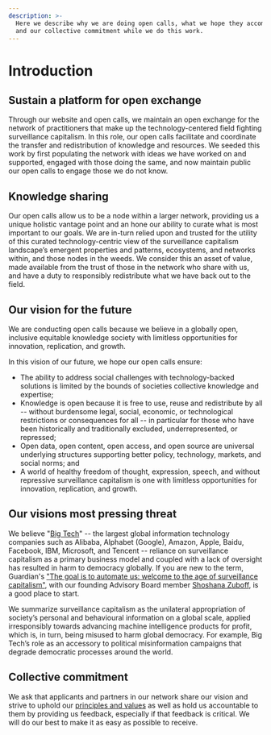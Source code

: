 ```yaml
---
description: >-
  Here we describe why we are doing open calls, what we hope they accomplish,
  and our collective commitment while we do this work.
---
```


# Introduction

## Sustain a platform for open exchange

Through our website and open calls, we maintain an open exchange for the network of practitioners that make up the technology-centered field fighting surveillance capitalism. In this role, our open calls facilitate and coordinate the transfer and redistribution of knowledge and resources. We seeded this work by first populating the network with ideas we have worked on and supported, engaged with those doing the same, and now maintain public our open calls to engage those we do not know.

## Knowledge sharing

Our open calls allow us to be a node within a larger network, providing us a unique holistic vantage point and an hone our ability to curate what is most important to our goals. We are in-turn relied upon and trusted for the utility of this curated technology-centric view of the surveillance capitalism landscape’s emergent properties and patterns, ecosystems, and networks within, and those nodes in the weeds. We consider this an asset of value, made available from the trust of those in the network who share with us, and have a duty to responsibly redistribute what we have back out to the field.

## Our vision for the future

We are conducting open calls because we believe in a globally open, inclusive equitable knowledge society with limitless opportunities for innovation, replication, and growth.

In this vision of our future, we hope our open calls ensure:

* The ability to address social challenges with technology-backed solutions is limited by the bounds of societies collective knowledge and expertise;
* Knowledge is open because it is free to use, reuse and redistribute by all -- without burdensome legal, social, economic, or technological restrictions or consequences for all --  in particular for those who have been historically and traditionally excluded, underrepresented, or repressed;
* Open data, open content, open access, and open source are universal underlying structures supporting better policy, technology, markets, and social norms; and
* A world of healthy freedom of thought, expression, speech, and without repressive surveillance capitalism is one with limitless opportunities for innovation, replication, and growth.

## Our visions most pressing threat

We believe "[Big Tech](https://en.wikipedia.org/wiki/Big_Tech)" -- the largest global information technology companies such as Alibaba, Alphabet \(Google\), Amazon, Apple, Baidu, Facebook, IBM, Microsoft, and Tencent -- reliance on surveillance capitalism as a primary business model and coupled with a lack of oversight has resulted in harm to democracy globally.  If you are new to the term, Guardian's ["The goal is to automate us: welcome to the age of surveillance capitalism"](https://www.theguardian.com/technology/2019/jan/20/shoshana-zuboff-age-of-surveillance-capitalism-google-facebook), with our founding Advisory Board member [Shoshana Zuboff](https://shoshanazuboff.com/book/), is a good place to start. 

We summarize surveillance capitalism as the unilateral appropriation of society’s personal and behavioural information on a global scale, applied irresponsibly towards advancing machine intelligence products for profit, which is, in turn, being misused to harm global democracy. For example, Big Tech’s role as an accessory to political misinformation campaigns that degrade democratic processes around the world.

## Collective commitment

We ask that applicants and partners in our network share our vision and strive to uphold our [principles and values](principles-values.md) as well as hold us accountable to them by providing us feedback, especially if that feedback is critical. We will do our best to make it as easy as possible to receive.



